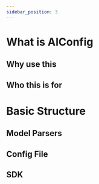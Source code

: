 ```yaml
---
sidebar_position: 3
---
```


# What is AIConfig

## Why use this

## Who this is for

# Basic Structure

## Model Parsers

## Config File

## SDK
